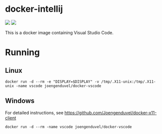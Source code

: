 # docker-intellij
[![](https://images.microbadger.com/badges/version/joengenduvel/docker-intellij.svg)](https://microbadger.com/images/joengenduvel/docker-intellij "Get your own version badge on microbadger.com")
[![](https://images.microbadger.com/badges/image/joengenduvel/docker-intellij.svg)](https://microbadger.com/images/joengenduvel/docker-intellij "Get your own image badge on microbadger.com")

This is a docker image containing Visual Studio Code.

# Running
## Linux
```
docker run -d --rm -e "DISPLAY=$DISPLAY" -v /tmp/.X11-unix:/tmp/.X11-unix -name vscode joengenduvel/docker-vscode
```

## Windows
For detailed instructions, see https://github.com/Joengenduvel/docker-x11-client
```
docker run -d --rm -name vscode joengenduvel/docker-vscode
```
